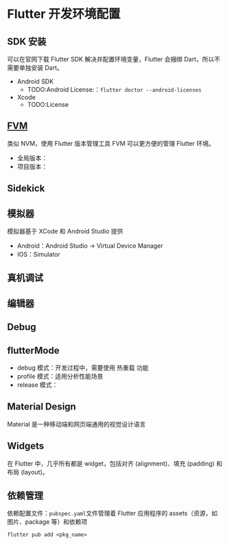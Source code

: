 # Flutter 开发环境配置

## SDK 安装

可以在官网下载 Flutter SDK 解决并配置环境变量，Flutter 会捆绑 Dart，所以不需要单独安装 Dart。

- Android SDK
  - TODO:Android License:：`flutter doctor --android-licenses`
- Xcode
  - TODO:License

## [FVM](https://fvm.app/)

类似 NVM，使用 Flutter 版本管理工具 FVM 可以更方便的管理 Flutter 环境。

- 全局版本：
- 项目版本：

## Sidekick

## 模拟器

模拟器基于 XCode 和 Android Studio 提供

- Android：Android Studio -> Virtual Device Manager
- IOS：Simulator

## 真机调试

## 编辑器

## Debug

## flutterMode

- debug 模式：开发过程中，需要使用 热重载 功能
- profile 模式：适用分析性能场景
- release 模式：

## Material Design

Material 是一种移动端和网页端通用的视觉设计语言

## Widgets

在 Flutter 中，几乎所有都是 widget，包括对齐 (alignment)、填充 (padding) 和布局 (layout)。

## 依赖管理

依赖配置文件：`pubspec.yaml`文件管理着 Flutter 应用程序的 assets（资源，如图片、package 等）和依赖项

`flutter pub add <pkg_name>`
